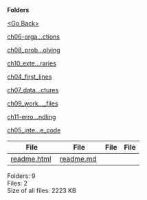 **Folders**

[&lt;Go Back&gt;](../right.html)

[ch06-orga…ctions](ch06-organizing-code-with-functions/right.html)

[ch08_prob…olving](ch08_problem_solving/right.html)

[ch10_exte…raries](ch10_external_libraries/right.html)

[ch04_first_lines](ch04_first_lines/right.html)

[ch07_data…ctures](ch07_data_structures/right.html)

[ch09_work…\_files](ch09_working_with_files/right.html)

[ch11-erro…ndling](ch11-error-handling/right.html)

[ch05_inte…e_code](ch05_interactive_code/right.html)

<table><thead><tr class="header"><th><strong>File</strong></th><th><strong>File</strong></th><th><strong>File</strong></th><th><strong>File</strong></th></tr></thead><tbody><tr class="odd"><td><a href="readme.html">readme.html</a> </td><td><a href="readme.md">readme.md</a> </td><td></td><td></td></tr></tbody></table>

Folders: 9  
Files: 2  
Size of all files: 2223 KB
